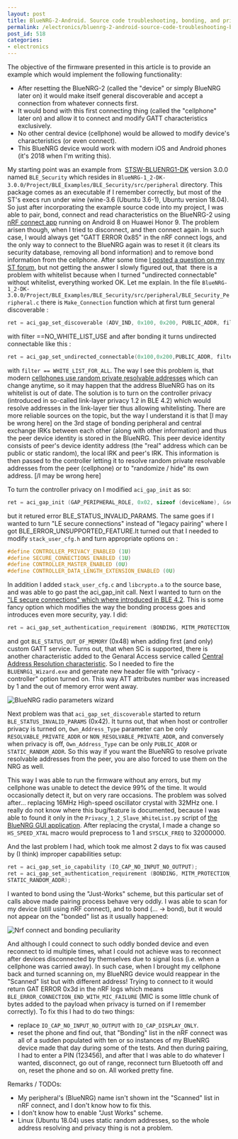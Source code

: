 ```yaml
---
layout: post
title: BlueNRG-2-Android. Source code troubleshooting, bonding, and privacy
permalink: /electronics/bluenrg-2-android-source-code-troubleshooting-bonding-and-privacy
post_id: 518
categories: 
- electronics
---
```


The objective of the firmware presented in this article is to provide an example which would implement the following functionality:

* After resetting the BlueNRG-2 (called the "device" or simply BlueNRG later on) it would make itself general discoverable and accept a connection from whatever connects first.
* It would bond with this first connecting thing (called the "cellphone" later on) and allow it to connect and modify GATT characteristics exclusively.	
* No other central device (cellphone) would be allowed to modify device's characteristics (or even connect).
* This BlueNRG device would work with modern iOS and Android phones (it's 2018 when I'm writing this).
  
My starting point was an example from 
[STSW-BLUENRG1-DK](https://www.st.com/content/st_com/en/products/embedded-software/evaluation-tool-software/stsw-bluenrg1-dk.html) version 3.0.0 named `BLE_Security` which resides in 
`BlueNRG-1_2-DK-3.0.0/Project/BLE_Examples/BLE_Security/src/peripheral` directory. This package comes as an executable if I remember correctly, but most of the ST's execs run under wine (wine-3.6 (Ubuntu 3.6-1), Ubuntu version 18.04). So just after incorporating the example source code into my project, I was able to pair, bond, connect and read characteristics on the BlueNRG-2 using 
[nRF connect app](https://play.google.com/store/apps/details?id=no.nordicsemi.android.mcp) running on Android 8 on Huawei Honor 9. The problem arisen though, when I tried to disconnect, and then connect again. In such case, I would always get "GATT ERROR 0x85" in the nRF connect logs, and the only way to connect to the BlueNRG again was to reset it (it clears its security database, removing all bond information) and to remove bond information from the cellphone. After some time 
[I posted a question on my ST forum](https://community.st.com/s/question/0D50X00009ZE6BiSAL/bluenrg-1-security-example-not-working), but not getting the answer I slowly figured out, that  there is a problem with whitelist because when I turned "undirected connectable" without whitelist, everything worked OK. Let me explain. In the file 
`BlueNRG-1_2-DK-3.0.0/Project/BLE_Examples/BLE_Security/src/peripheral/BLE_Security_Peripheral.c` there is `Make_Connection` function which at first turn general discoverable :

``` cpp
ret = aci_gap_set_discoverable (ADV_IND, 0x100, 0x200, PUBLIC_ADDR, filter, sizeof (local_name), local_name, 0, NULL, 0, 0);
```

with filter ==NO_WHITE_LIST_USE and after bonding it turns undirected connectable like this :

``` cpp
ret = aci_gap_set_undirected_connectable(0x100,0x200,PUBLIC_ADDR, filter);
```

with `filter == WHITE_LIST_FOR_ALL`. The way I see this problem is, that modern 
[cellphones use random private resolvable addresses](http://www.summitdata.com/blog/overview-addressing-privacy-lairds-ble-modules/) which can change anytime, so it may happen that the address BlueNRG has on its whitelist is out of date. The solution is to turn on the controller privacy (introduced in so-called link-layer privacy 1.2 in BLE 4.2) which would resolve addresses in the link-layer tier thus allowing whitelisting. There are more reliable sources on the topic, but the way I understand it is that [I may be wrong here] on the 3rd stage of bonding peripheral and central exchange IRKs between each other (along with other information) and thus the peer device identity is stored in the BlueNRG. This peer device identity consists of peer's device identity address (the "real" address which can be public or static random), the local IRK and peer's IRK. This information is then passed to the controller letting it to resolve random private resolvable addresses from the peer (cellphone) or to "randomize / hide" its own address. [/I may be wrong here]

To turn the controller privacy on I modified 
`aci_gap_init` as so:

``` cpp
ret = aci_gap_init (GAP_PERIPHERAL_ROLE, 0x02, sizeof (deviceName), &service_handle, &dev_name_char_handle, &appearance_char_handle);
```

but it retured error BLE_STATUS_INVALID_PARAMS. The same goes if I wanted to turn "LE secure connections" instead of "legacy pairing" where I got BLE_ERROR_UNSUPPORTED_FEATURE.It turned out that I needed to modify `stack_user_cfg.h` and turn appropriate options on :

``` cpp
#define CONTROLLER_PRIVACY_ENABLED (1U)
#define SECURE_CONNECTIONS_ENABLED (1U)
#define CONTROLLER_MASTER_ENABLED (0U)
#define CONTROLLER_DATA_LENGTH_EXTENSION_ENABLED (0U)
```

In addition I added `stack_user_cfg.c` and `libcrypto.a` to the source base, and was able to go past the aci_gap_init call. Next I wanted to turn on the 
["LE secure connections" which where introduced in BLE 4.2](http://blog.bluetooth.com/bluetooth-pairing-part-4). This is some fancy option which modifies the way the bonding process goes and introduces even more security, yay. I did:

``` cpp
ret = aci_gap_set_authentication_requirement (BONDING, MITM_PROTECTION_NOT_REQUIRED, SC_IS_SUPPORTED, KEYPRESS_IS_NOT_SUPPORTED, 7, 16, USE_FIXED_PIN_FOR_PAIRING, 123456, STATIC_RANDOM_ADDR);`
```

and got `BLE_STATUS_OUT_OF_MEMORY` (0x48) when adding first (and only) custom GATT service. Turns out, that when SC is supported, there is another characteristic added to the Genaral Access service called 
[Central Address Resolution characteristic](https://www.bluetooth.com/specifications/gatt/viewer?attributeXmlFile=org.bluetooth.characteristic.gap.central_address_resolution.xml). So I needed to fire the `BLUENRG1_Wizard.exe` and generate new header file with "privacy - controller" option turned on. This way ATT attributes number was increased by 1 and the out of memory error went away.

![BlueNRG radio parameters wizard](/blog/assets/bluenrg-wizard-privacy-300x253.png)

Next problem was that `aci_gap_set_discoverable` started to return 
`BLE_STATUS_INVALID_PARAMS` (0x42). It turns out, that when host or controller privacy is turned on, 
`Own_Address_Type` parameter can be only 
`RESOLVABLE_PRIVATE_ADDR` or 
`NON_RESOLVABLE_PRIVATE_ADDR`, and conversely when privacy is off, 
`Own_Address_Type` can be only 
`PUBLIC_ADDR` or 
`STATIC_RANDOM_ADDR`. So this way if you want the BlueNRG to resolve private resolvable addresses from the peer, you are also forced to use them on the NRG as well.

This way I was able to run the firmware without any errors, but my cellphone was unable to detect the device 99% of the time. It would occasionally detect it, but on very rare occasions. The problem was solved after... replacing 16MHz High-speed oscillator crystal with 32MHz one. I really do not know where this bug/feature is documented, because I was able to found it only in the 
`Privacy_1_2_Slave_WhiteList.py` script of 
[the BlueNRG GUI application](https://www.st.com/en/embedded-software/stsw-bnrgui.html). After replacing the crystal, I made a change so 
`HS_SPEED_XTAL` macro would preprocess to 1 and 
`SYSCLK_FREQ` to 32000000.

And the last problem I had, which took me almost 2 days to fix was caused by (I think) improper capabilities setup:

``` cpp
ret = aci_gap_set_io_capability (IO_CAP_NO_INPUT_NO_OUTPUT);
ret = aci_gap_set_authentication_requirement (BONDING, MITM_PROTECTION_NOT_REQUIRED, SC_IS_SUPPORTED, KEYPRESS_IS_NOT_SUPPORTED, 7, 16, USE_FIXED_PIN_FOR_PAIRING, 123456, 
STATIC_RANDOM_ADDR);
```

I wanted to bond using the "Just-Works" scheme, but this particular set of calls above made pairing process behave very oddly. I was able to scan for my device (still using nRF connect), and to bond (… -> bond), but it would not appear on the "bonded" list as it usually happened:

![Nrf connect and bonding peculiarity](/blog/assets/nrf-connect-bonding-peculiar-300x267.jpg)

And although I could connect to such oddly bonded device and even reconnect to id multiple times, what I could not achieve was to reconnect after devices disconnected by themselves due to signal loss (i.e. when a cellphone was carried away). In such case, when I brought my cellphone back and turned scanning on, my BlueNRG device would reappear in the "Scanned" list but with different address! Trying to connect to it would return GAT ERROR 0x3d in the nRF logs which means `BLE_ERROR_CONNECTION_END_WITH_MIC_FAILURE` (MIC is some little chunk of bytes added to the payload when privacy is turned on if I remember correctly). To fix this I had to do two things:

* replace `IO_CAP_NO_INPUT_NO_OUTPUT` with `IO_CAP_DISPLAY_ONLY`.	
* reset the phone and find out, that "Bonding" list in the nRF connect was all of a sudden populated with ten or so instances of my BlueNRG device made that day during some of the tests.
And then during pairing, I had to enter a PIN (123456), and after that I was able to do whatever I wanted, disconnect, go out of range, reconnect turn Bluetooth off and on, reset the phone and so on. All worked pretty fine.

Remarks / TODOs:

* My peripheral's (BlueNRG) name isn't shown int the "Scanned" list in nRF connect, and I don't know how to fix this. 	
* I don't know how to enable "Just Works" scheme. 	
* Linux (Ubuntu 18.04) uses static random addresses, so the whole address resolving and privacy thing is not a problem.
  